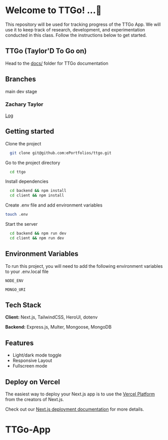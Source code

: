 # Welcome to TTGo! ...🚀

This repository will be used for tracking progress of the TTGo App. We will use it to keep track of research, development, and experimentation conducted in this class. Follow the instructions below to get started.

## TTGo (Taylor'D To Go on)

Head to the [docs/](./docs/) folder for TTGo documentation

## Branches

main
dev
stage

### Zachary Taylor

[Log](./docs/log.md)

## Getting started

Clone the project

```bash
  git clone git@github.com:ePortfolios/ttgo.git
```

Go to the project directory

```bash
  cd ttgo
```

Install dependencies

```bash
  cd backend && npm install
  cd client && npm install
```

Create .env file and add environment variables

```bash
touch .env
```

Start the server

```bash
  cd backend && npm run dev
  cd client && npm run dev
```

## Environment Variables

To run this project, you will need to add the following environment variables to your .env.local file

`NODE_ENV`

`MONGO_URI`

## Tech Stack

**Client:** Next.js, TailwindCSS, HeroUI, dotenv

**Backend:** Express.js, Multer, Mongoose, MongoDB

## Features

- Light/dark mode toggle
- Responsive Layout
- Fullscreen mode

## Deploy on Vercel

The easiest way to deploy your Next.js app is to use the [Vercel Platform](https://vercel.com/new?utm_medium=default-template&filter=next.js&utm_source=create-next-app&utm_campaign=create-next-app-readme) from the creators of Next.js.

Check out our [Next.js deployment documentation](https://nextjs.org/docs/app/building-your-application/deploying) for more details.

# TTGo-App
